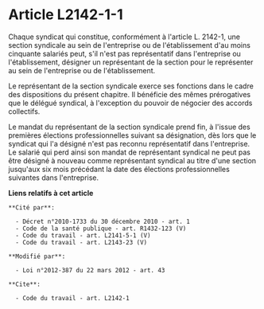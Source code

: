 # Article L2142-1-1

Chaque syndicat qui constitue, conformément à l'article L. 2142-1, une section syndicale au sein de l'entreprise ou de
l'établissement  d'au moins cinquante salariés peut, s'il n'est pas représentatif dans l'entreprise ou l'établissement,
désigner un représentant de la section pour le représenter au sein de l'entreprise ou de l'établissement. 

Le représentant de la section syndicale exerce ses fonctions dans le cadre des dispositions du présent chapitre. Il bénéficie
des mêmes prérogatives que le délégué syndical, à l'exception du pouvoir de négocier des accords collectifs. 

Le mandat du représentant de la section syndicale prend fin, à l'issue des premières élections professionnelles suivant sa
désignation, dès lors que le syndicat qui l'a désigné n'est pas reconnu représentatif dans l'entreprise. Le salarié qui perd
ainsi son mandat de représentant syndical ne peut pas être désigné à nouveau comme représentant syndical au titre d'une
section jusqu'aux six mois précédant la date des élections professionnelles suivantes dans l'entreprise.

**Liens relatifs à cet article**

	**Cité par**:

	  - Décret n°2010-1733 du 30 décembre 2010 - art. 1
	  - Code de la santé publique - art. R1432-123 (V)
	  - Code du travail - art. L2141-5-1 (V)
	  - Code du travail - art. L2143-23 (V)

	**Modifié par**:

	  - Loi n°2012-387 du 22 mars 2012 - art. 43

	**Cite**:

	  - Code du travail - art. L2142-1
